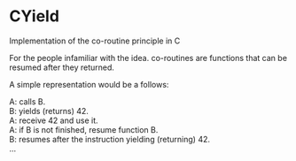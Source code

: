 # CYield
Implementation of the co-routine principle in C

For the people infamiliar with the idea. co-routines are functions that can be resumed after they returned.

A simple representation would be a follows:

A: calls B.</br>
B: yields (returns) 42.</br>
A: receive 42 and use it.</br>
A: if B is not finished, resume function B.</br>
B: resumes after the instruction yielding (returning) 42.</br>
...</br>
